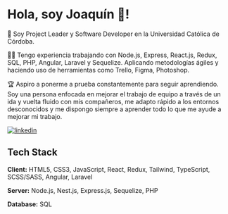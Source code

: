 
# Hola, soy Joaquín 👋!

🚀 Soy Project Leader y Software Developer en la Universidad Católica de Córdoba.

👨‍💻 Tengo experiencia trabajando con Node.js, Express, React.js, Redux, SQL, PHP, Angular, Laravel y Sequelize. Aplicando metodologías ágiles y haciendo uso de herramientas como Trello, Figma, Photoshop. 

🏆 Aspiro a ponerme a prueba constantemente para seguir aprendiendo. Soy una persona enfocada en mejorar el trabajo de equipo a través de un ida y vuelta fluido con mis compañeros, me adapto rápido a los entornos desconocidos y me dispongo siempre a aprender todo lo que me ayude a mejorar mi trabajo.

[![linkedin](https://img.shields.io/badge/linkedin-0A66C2?style=for-the-badge&logo=linkedin&logoColor=white)](https://www.linkedin.com/in/joaquindileo)

## Tech Stack

**Client:** HTML5, CSS3, JavaScript, React, Redux, Tailwind, TypeScript, SCSS/SASS, Angular, Laravel

**Server:** Node.js, Nest.js, Express.js, Sequelize, PHP

**Database:** SQL

